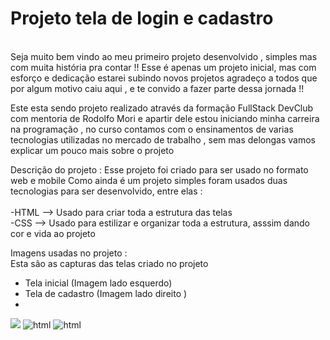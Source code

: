 <h1>Projeto tela de login e cadastro </h1>
<br>
Seja muito bem vindo ao meu primeiro projeto desenvolvido , simples mas com muita história pra contar !!
Esse é apenas um projeto inicial, mas com esforço e dedicação estarei subindo novos projetos
agradeço a todos que por algum motivo caiu aqui , e te convido a fazer parte dessa jornada !!

 Este esta sendo projeto realizado através da formação FullStack DevClub com mentoria de Rodolfo Mori
 e apartir dele estou iniciando minha carreira na programação , no curso contamos com o ensinamentos de varias
 tecnologias utilizadas no mercado de trabalho , sem mas delongas vamos explicar um pouco mais sobre o projeto 
<br>
<p> Descrição do projeto :
Esse projeto foi criado para ser usado no formato web e mobile 
Como ainda é um projeto simples foram usados duas tecnologias para ser desenvolvido,
entre elas :
 <br>
 <br>
-HTML --> Usado para criar toda a estrutura das telas
 <br>
-CSS --> Usado para estilizar e organizar toda a estrutura, asssim dando cor e vida ao projeto 
 
Imagens usadas no projeto :
<br>
Esta são as capturas das telas criado no projeto 
- Tela inicial (Imagem lado esquerdo)
- Tela de cadastro  (Imagem lado direito )
- 
<img src="https://github.com/AyslanDiass/Projeto-tela-login/blob/main/Imagens/Captura%20de%20tela%202024-01-17%20232737.png?raw=true"/>
<img src="https://img.shields.io/badge/HTML5-E34F26?style=for-the-badge&logo=html5&logoColor=white" alt="html" > <img src="https://img.shields.io/badge/CSS3-1572B6?style=for-the-badge&logo=css3&logoColor=white" alt="html" >




